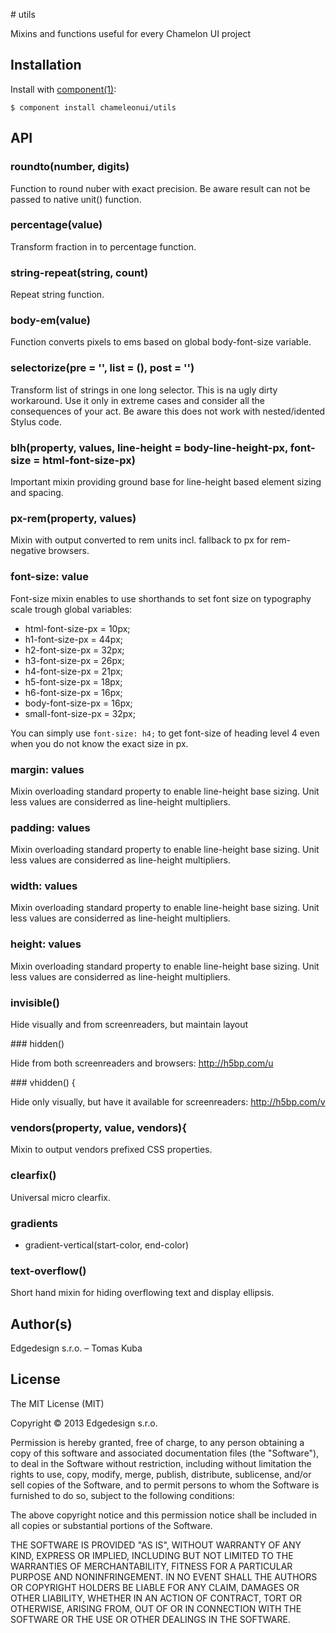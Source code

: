 # utils

Mixins and functions useful for every Chamelon UI project

## Installation

Install with [component(1)](http://component.io):

    $ component install chameleonui/utils

## API

### roundto(number, digits)

Function to round nuber with exact precision. Be aware result can not be passed to native unit() function.

### percentage(value)

Transform fraction in to percentage function.

### string-repeat(string, count)

Repeat string function.

### body-em(value)

Function converts pixels to ems based on global body-font-size variable.

### selectorize(pre = '', list = (), post = '')

Transform list of strings in one long selector. This is na ugly dirty workaround. Use it only in extreme cases and consider all the consequences of your act. Be aware this does not work with nested/idented Stylus code.

### blh(property, values, line-height = body-line-height-px, font-size = html-font-size-px)

Important mixin providing ground base for line-height based element sizing and spacing. 

### px-rem(property, values)

Mixin with output converted to rem units incl. fallback to px for rem-negative browsers.

### font-size: value

Font-size mixin enables to use shorthands to set font size on typography scale trough global variables:

- html-font-size-px = 10px;
- h1-font-size-px = 44px;
- h2-font-size-px = 32px;
- h3-font-size-px = 26px;
- h4-font-size-px = 21px;
- h5-font-size-px = 18px;
- h6-font-size-px = 16px;
- body-font-size-px = 16px;
- small-font-size-px = 32px;

You can simply use `font-size: h4;` to get font-size of heading level 4 even when you do not know the exact size in px.

### margin: values

Mixin overloading standard property to enable line-height base sizing. Unit less values are considerred as line-height multipliers.

### padding: values

Mixin overloading standard property to enable line-height base sizing. Unit less values are considerred as line-height multipliers.

### width: values

Mixin overloading standard property to enable line-height base sizing. Unit less values are considerred as line-height multipliers.

### height: values

Mixin overloading standard property to enable line-height base sizing. Unit less values are considerred as line-height multipliers.

### invisible()

Hide visually and from screenreaders, but maintain layout

### hidden()

Hide from both screenreaders and browsers: http://h5bp.com/u

### vhidden() {

Hide only visually, but have it available for screenreaders: http://h5bp.com/v

### vendors(property, value, vendors){

Mixin to output vendors prefixed CSS properties.

### clearfix()

Universal micro clearfix.

### gradients

 - gradient-vertical(start-color, end-color)

### text-overflow()

Short hand mixin for hiding overflowing text and display ellipsis.

## Author(s)

Edgedesign s.r.o. – Tomas Kuba

## License

The MIT License (MIT)

Copyright © 2013 Edgedesign s.r.o.

Permission is hereby granted, free of charge, to any person obtaining a copy
of this software and associated documentation files (the "Software"), to deal
in the Software without restriction, including without limitation the rights
to use, copy, modify, merge, publish, distribute, sublicense, and/or sell
copies of the Software, and to permit persons to whom the Software is
furnished to do so, subject to the following conditions:

The above copyright notice and this permission notice shall be included in
all copies or substantial portions of the Software.

THE SOFTWARE IS PROVIDED "AS IS", WITHOUT WARRANTY OF ANY KIND, EXPRESS OR
IMPLIED, INCLUDING BUT NOT LIMITED TO THE WARRANTIES OF MERCHANTABILITY,
FITNESS FOR A PARTICULAR PURPOSE AND NONINFRINGEMENT. IN NO EVENT SHALL THE
AUTHORS OR COPYRIGHT HOLDERS BE LIABLE FOR ANY CLAIM, DAMAGES OR OTHER
LIABILITY, WHETHER IN AN ACTION OF CONTRACT, TORT OR OTHERWISE, ARISING FROM,
OUT OF OR IN CONNECTION WITH THE SOFTWARE OR THE USE OR OTHER DEALINGS IN
THE SOFTWARE.
